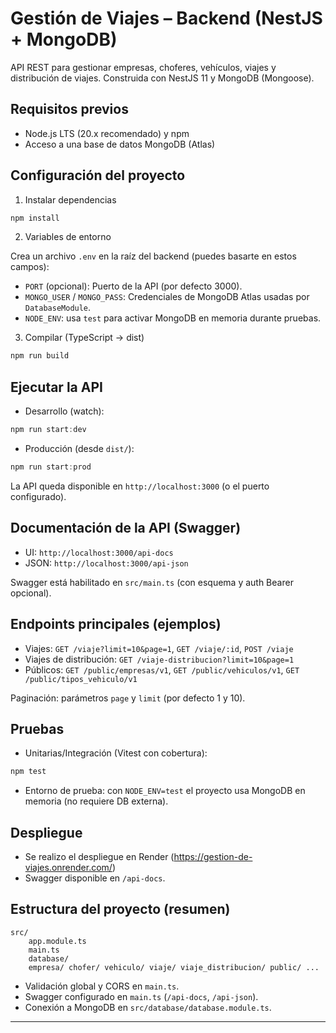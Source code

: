 # Gestión de Viajes – Backend (NestJS + MongoDB)

API REST para gestionar empresas, choferes, vehículos, viajes y distribución de viajes. Construida con NestJS 11 y MongoDB (Mongoose).

## Requisitos previos

- Node.js LTS (20.x recomendado) y npm
- Acceso a una base de datos MongoDB (Atlas)

## Configuración del proyecto

1) Instalar dependencias

```powershell
npm install
```

2) Variables de entorno

Crea un archivo `.env` en la raíz del backend (puedes basarte en estos campos):

- `PORT` (opcional): Puerto de la API (por defecto 3000).
- `MONGO_USER` / `MONGO_PASS`: Credenciales de MongoDB Atlas usadas por `DatabaseModule`.
- `NODE_ENV`: usa `test` para activar MongoDB en memoria durante pruebas.

3) Compilar (TypeScript → dist)

```powershell
npm run build
```

## Ejecutar la API

- Desarrollo (watch):

```powershell
npm run start:dev
```

- Producción (desde `dist/`):

```powershell
npm run start:prod
```

La API queda disponible en `http://localhost:3000` (o el puerto configurado).

## Documentación de la API (Swagger)

- UI: `http://localhost:3000/api-docs`
- JSON: `http://localhost:3000/api-json`

Swagger está habilitado en `src/main.ts` (con esquema y auth Bearer opcional).

## Endpoints principales (ejemplos)

- Viajes: `GET /viaje?limit=10&page=1`, `GET /viaje/:id`, `POST /viaje`
- Viajes de distribución: `GET /viaje-distribucion?limit=10&page=1`
- Públicos: `GET /public/empresas/v1`, `GET /public/vehiculos/v1`, `GET /public/tipos_vehiculo/v1`

Paginación: parámetros `page` y `limit` (por defecto 1 y 10).

## Pruebas

- Unitarias/Integración (Vitest con cobertura):

```powershell
npm test
```

- Entorno de prueba: con `NODE_ENV=test` el proyecto usa MongoDB en memoria (no requiere DB externa).

## Despliegue

- Se realizo el despliegue en Render (https://gestion-de-viajes.onrender.com/)
- Swagger disponible en `/api-docs`.


## Estructura del proyecto (resumen)

```
src/
	app.module.ts
	main.ts
	database/
	empresa/ chofer/ vehiculo/ viaje/ viaje_distribucion/ public/ ...
```

- Validación global y CORS en `main.ts`.
- Swagger configurado en `main.ts` (`/api-docs`, `/api-json`).
- Conexión a MongoDB en `src/database/database.module.ts`.

---